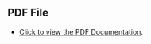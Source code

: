 

## PDF File

- [Click to view the PDF Documentation](https://github.com/ShafayatBayezid/LaravelQueryBuilder/tree/master/public/uploads).